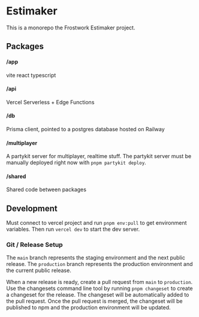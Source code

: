 # Estimaker

This is a monorepo the Frostwork Estimaker project.

## Packages

#### /app

vite react typescript

#### /api

Vercel Serverless + Edge Functions

#### /db

Prisma client, pointed to a postgres database hosted on Railway

#### /multiplayer

A partykit server for multiplayer, realtime stuff. The partykit server must be manually deployed right now with `pnpm partykit deploy`.

#### /shared

Shared code between packages

## Development

Must connect to vercel project and run `pnpm env:pull` to get environment variables. Then run `vercel dev` to start the dev server.

### Git / Release Setup

The `main` branch represents the staging environment and the next public release. The `production` branch represents the production environment and the current public release.

When a new release is ready, create a pull request from `main` to `production`. Use the changesets command line tool by running `pnpm changeset` to create a changeset for the release. The changeset will be automatically added to the pull request. Once the pull request is merged, the changeset will be published to npm and the production environment will be updated.